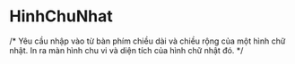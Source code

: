 # HinhChuNhat
/*	 Yêu cầu nhập vào từ bàn phím chiều dài và chiều rộng của một hình chữ nhật. 
	 In ra màn hình chu vi và diện tích của hình chữ nhật đó. */

